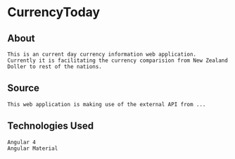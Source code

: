 # CurrencyToday

## About
	This is an current day currency information web application.
	Currently it is facilitating the currency comparision from New Zealand Doller to rest of the nations.
	
## Source
	This web application is making use of the external API from ...
	
## Technologies Used
	Angular 4
	Angular Material